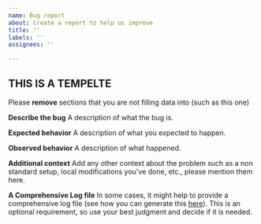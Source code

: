 ```yaml
---
name: Bug report
about: Create a report to help us improve
title: ''
labels: ''
assignees: ''

---
```


THIS IS A TEMPELTE
------------------
Please **remove** sections that you are not filling data into (such as this one)

**Describe the bug**
A description of what the bug is.

**Expected behavior**
A description of what you expected to happen.

**Observed behavior**
A description of what happened.

**Additional context**
Add any other context about the problem such as a non standard setup, local
modifications you've done, etc., please mention them here.

**A Comprehensive Log file**
In some cases, it might help to provide a comprehensive log file (see how you
can generate this [here][1]). This is an optional requirement, so use your best
judgment and decide if it is needed.

[1]: https://libosdp.gotomain.io/libosdp/debugging.html
